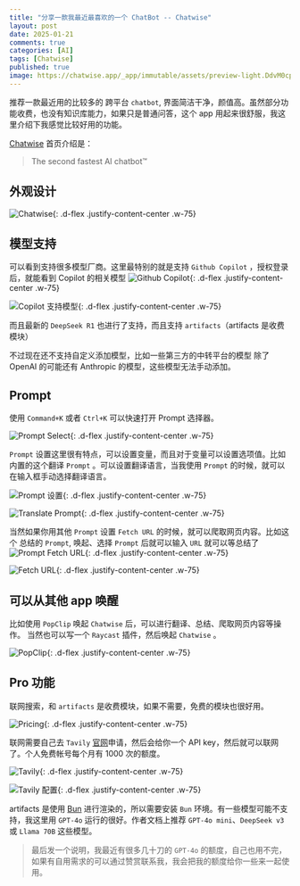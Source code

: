 ```yaml
--- 
title: "分享一款我最近最喜欢的一个 ChatBot -- Chatwise"
layout: post
date: 2025-01-21
comments: true
categories: [AI]
tags: [Chatwise]
published: true
image: https://chatwise.app/_app/immutable/assets/preview-light.DdvM0cpC.webp
---
```




推荐一款最近用的比较多的 跨平台 `chatbot`, 界面简洁干净，颜值高。虽然部分功能收费，也没有知识库能力，如果只是普通问答，这个 app 用起来很舒服，我这里介绍下我感觉比较好用的功能。

[Chatwise](https://chatwise.app/) 首页介绍是：
> The second fastest AI chatbot™


## 外观设计


![Chatwise](https://cdn.jsdelivr.net/gh/gongchunru/image/img/20250121094225956.png){: .d-flex .justify-content-center .w-75}


## 模型支持

可以看到支持很多模型厂商。这里最特别的就是支持 `Github Copilot` ，授权登录后，就能看到 Copilot 的相关模型
![Github Copilot](https://cdn.jsdelivr.net/gh/gongchunru/image/img/20250121094818631.png){: .d-flex .justify-content-center .w-75}


![Copilot 支持模型](https://cdn.jsdelivr.net/gh/gongchunru/image/img/20250121094908430.png){: .d-flex .justify-content-center .w-75}

而且最新的 `DeepSeek R1` 也进行了支持，而且支持 `artifacts`（artifacts 是收费模块）

不过现在还不支持自定义添加模型，比如一些第三方的中转平台的模型 除了 OpenAI 的可能还有 Anthropic 的模型，这些模型无法手动添加。


## Prompt
使用 `Command+K` 或者 `Ctrl+K` 可以快速打开 Prompt 选择器。

![Prompt Select](https://cdn.jsdelivr.net/gh/gongchunru/image/img/20250121101927823.png){: .d-flex .justify-content-center .w-75}


`Prompt` 设置这里很有特点，可以设置变量，而且对于变量可以设置选项值。比如内置的这个翻译 `Prompt` 。可以设置翻译语言，当我使用 `Prompt` 的时候，就可以在输入框手动选择翻译语言。

![Prompt 设置](https://cdn.jsdelivr.net/gh/gongchunru/image/img/20250121104431947.png){: .d-flex .justify-content-center .w-75}

![Translate Prompt](https://cdn.jsdelivr.net/gh/gongchunru/image/img/20250121104447914.png){: .d-flex .justify-content-center .w-75}


当然如果你用其他 `Prompt` 设置 `Fetch URL` 的时候，就可以爬取网页内容。比如这个 总结的 `Prompt`, 唤起、选择 `Prompt`  后就可以输入 `URL` 就可以等总结了
![Prompt Fetch URL](https://cdn.jsdelivr.net/gh/gongchunru/image/img/20250121105005221.png){: .d-flex .justify-content-center .w-75}

![Fetch URL](https://cdn.jsdelivr.net/gh/gongchunru/image/img/20250121105012237.png){: .d-flex .justify-content-center .w-75}


## 可以从其他 app 唤醒

比如使用 `PopClip` 唤起 `Chatwise` 后，可以进行翻译、总结、爬取网页内容等操作。 当然也可以写一个 `Raycast` 插件，然后唤起 `Chatwise` 。


![PopClip](https://cdn.jsdelivr.net/gh/gongchunru/image/img/20250121110114810.png){: .d-flex .justify-content-center .w-75}



## Pro 功能
联网搜索，和 `artifacts` 是收费模块，如果不需要，免费的模块也很好用。

![Pricing](https://cdn.jsdelivr.net/gh/gongchunru/image/img/20250121110902669.png){: .d-flex .justify-content-center .w-75}


联网需要自己去 `Tavily` [官网](https://tavily.com/)申请，然后会给你一个 API key，然后就可以联网了。个人免费帐号每个月有 1000 次的额度。

![Tavily](https://cdn.jsdelivr.net/gh/gongchunru/image/img/20250121100755660.png){: .d-flex .justify-content-center .w-75}

![Tavily 配置](https://cdn.jsdelivr.net/gh/gongchunru/image/img/20250121101027195.png){: .d-flex .justify-content-center .w-75}

artifacts 是使用 [Bun](https://bun.sh/) 进行渲染的，所以需要安装 `Bun` 环境。有一些模型可能不支持，我这里用 `GPT-4o` 运行的很好。作者文档上推荐 `GPT-4o mini`、`DeepSeek v3` 或 `Llama 70B` 这些模型。


> 最后发一个说明，我最近有很多几十刀的 `GPT-4o` 的额度，自己也用不完，如果有自用需求的可以通过赞赏联系我，我会把我的额度给你一些来一起使用。



